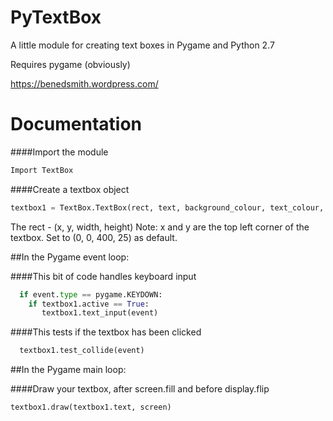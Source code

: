 # PyTextBox
A little module for creating text boxes in Pygame and Python 2.7

Requires pygame (obviously)

https://benedsmith.wordpress.com/

# Documentation

####Import the module
```python
Import TextBox 
```
####Create a textbox object
```python
textbox1 = TextBox.TextBox(rect, text, background_colour, text_colour, font, font_size)
```
The rect - (x, y, width, height) 
Note: x and y are the top left corner of the textbox. Set to (0, 0, 400, 25) as default.

##In the Pygame event loop:

####This bit of code handles keyboard input
```python  
  if event.type == pygame.KEYDOWN:
    if textbox1.active == True:
       textbox1.text_input(event)
```
####This tests if the textbox has been clicked
```python
  textbox1.test_collide(event)
```
##In the Pygame main loop:

####Draw your textbox, after screen.fill and before display.flip
```python
textbox1.draw(textbox1.text, screen)
```
